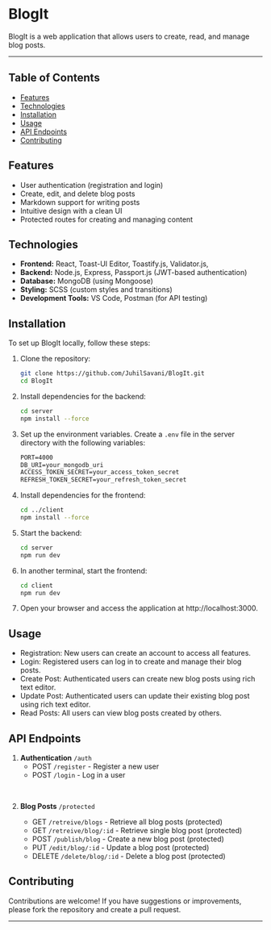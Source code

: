 # BlogIt

BlogIt is a web application that allows users to create, read, and manage blog posts.

---

## Table of Contents

- [Features](#features)
- [Technologies](#technologies)
- [Installation](#installation)
- [Usage](#usage)
- [API Endpoints](#api-endpoints)
- [Contributing](#contributing)

## Features

- User authentication (registration and login)
- Create, edit, and delete blog posts
- Markdown support for writing posts
- Intuitive design with a clean UI
- Protected routes for creating and managing content

## Technologies

- **Frontend:** React, Toast-UI Editor, Toastify.js, Validator.js, 
- **Backend:** Node.js, Express, Passport.js (JWT-based authentication)
- **Database:** MongoDB (using Mongoose)
- **Styling:** SCSS (custom styles and transitions)
- **Development Tools:** VS Code, Postman (for API testing)

## Installation

To set up BlogIt locally, follow these steps:

1. Clone the repository:
    ```bash
    git clone https://github.com/JuhilSavani/BlogIt.git
    cd BlogIt
    ```

2.  Install dependencies for the backend:
    ```bash
    cd server
    npm install --force
    ```

3.  Set up the environment variables. Create a `.env` file in the server directory with the following variables:
    ```txt
    PORT=4000
    DB_URI=your_mongodb_uri
    ACCESS_TOKEN_SECRET=your_access_token_secret
    REFRESH_TOKEN_SECRET=your_refresh_token_secret
    ```


4.  Install dependencies for the frontend:
    ```bash
    cd ../client
    npm install --force
    ```

5.  Start the backend:
    ```bash
    cd server
    npm run dev
    ```

6.  In another terminal, start the frontend:
    ```bash
    cd client
    npm run dev
    ```

7.  Open your browser and access the application at http://localhost:3000.

## Usage
- Registration: New users can create an account to access all features.
- Login: Registered users can log in to create and manage their blog posts.
- Create Post: Authenticated users can create new blog posts using rich text editor.
- Update Post: Authenticated users can update their existing blog post using rich text editor.
- Read Posts: All users can view blog posts created by others.

## API Endpoints

1. **Authentication** `/auth`
    - POST `/register` - Register a new user
    - POST `/login` - Log in a user
<br/>

2. **Blog Posts** `/protected`

    - GET `/retreive/blogs` - Retrieve all blog posts (protected)
    - GET `/retreive/blog/:id` - Retrieve single blog post (protected)
    - POST `/publish/blog` - Create a new blog post (protected)
    - PUT `/edit/blog/:id` - Update a blog post (protected)
    - DELETE `/delete/blog/:id` - Delete a blog post (protected)

## Contributing
Contributions are welcome! If you have suggestions or improvements, please fork the repository and create a pull request.

---

